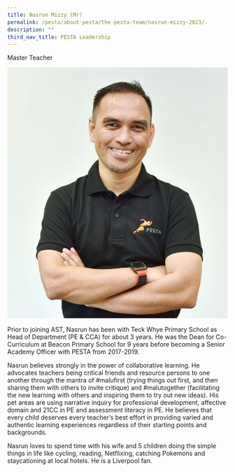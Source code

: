 ```yaml
---
title: Nasrun Mizzy (Mr)
permalink: /pesta/about-pesta/the-pesta-team/nasrun-mizzy-2023/
description: ""
third_nav_title: PESTA Leadership
---
```

Master Teacher

![](/images/Staff%20Photos/nasrun1.JPG)

Prior to joining AST, Nasrun has been with Teck Whye Primary School as Head of Department (PE &amp; CCA) for about 3 years. He was the Dean for Co-Curriculum at Beacon Primary School for 9 years before becoming a Senior Academy Officer with PESTA from 2017-2019.  

Nasrun believes strongly in the power of collaborative learning. He advocates teachers being critical friends and resource persons to one another through the mantra of #malufirst (trying things out first, and then sharing them with others to invite critique) and #malutogether (facilitating the new learning with others and inspiring them to try out new ideas). His pet areas are using narrative inquiry for professional development, affective domain and 21CC in PE and assessment literacy in PE. He believes that every child deserves every teacher’s best effort in providing varied and authentic learning experiences regardless of their starting points and backgrounds.

Nasrun loves to spend time with his wife and 5 children doing the simple things in life like cycling, reading, Netflixing, catching Pokemons and staycationing at local hotels. He is a Liverpool fan.